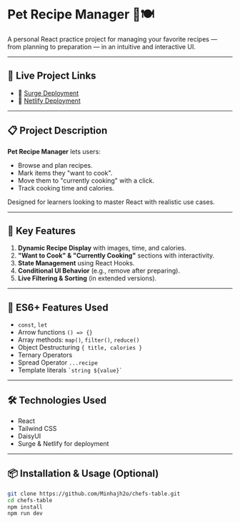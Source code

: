 # Pet Recipe Manager 🐾🍽️

A personal React practice project for managing your favorite recipes — from planning to preparation — in an intuitive and interactive UI.

---

## 🌟 Live Project Links

- 🔗 [Surge Deployment](https://glistening-board.surge.sh/)
- 🔗 [Netlify Deployment](https://incandescent-brigadeiros-510c2b.netlify.app/)

---

## 📋 Project Description

**Pet Recipe Manager** lets users:
- Browse and plan recipes.
- Mark items they "want to cook".
- Move them to "currently cooking" with a click.
- Track cooking time and calories.

Designed for learners looking to master React with realistic use cases.

---

## 🚀 Key Features

1. **Dynamic Recipe Display** with images, time, and calories.
2. **"Want to Cook" & "Currently Cooking"** sections with interactivity.
3. **State Management** using React Hooks.
4. **Conditional UI Behavior** (e.g., remove after preparing).
5. **Live Filtering & Sorting** (in extended versions).

---

## 🧠 ES6+ Features Used

- `const`, `let`
- Arrow functions `() => {}`
- Array methods: `map()`, `filter()`, `reduce()`
- Object Destructuring `{ title, calories }`
- Ternary Operators
- Spread Operator `...recipe`
- Template literals `` `string ${value}` ``

---

## 🛠️ Technologies Used

- React
- Tailwind CSS
- DaisyUI
- Surge & Netlify for deployment

---

## 📦 Installation & Usage (Optional)

```bash
git clone https://github.com/Minhajh2o/chefs-table.git
cd chefs-table
npm install
npm run dev
